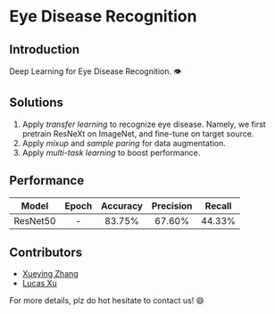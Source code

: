# Eye Disease Recognition
## Introduction
Deep Learning for Eye Disease Recognition. :eye:


## Solutions
1. Apply _transfer learning_ to recognize eye disease. Namely, we first pretrain ResNeXt on ImageNet, and fine-tune on target source.
2. Apply _mixup_ and _sample paring_ for data augmentation.
3. Apply _multi-task learning_ to boost performance.


## Performance
| Model | Epoch | Accuracy | Precision | Recall |
| :---: | :---: | :---: | :---: | :---: |
| ResNet50 | - | 83.75% | 67.60% | 44.33% |


## Contributors
* [Xueying Zhang](https://github.com/Schneey)
* [Lucas Xu](https://github.com/lucasxlu)

For more details, plz do hot hesitate to contact us! :smile:

